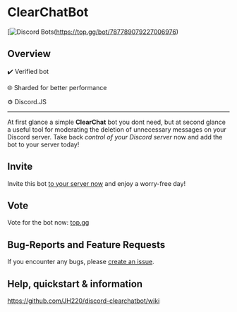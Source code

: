 # ClearChatBot 
[![Discord Bots](https://top.gg/api/widget/787789079227006976.svg)(https://top.gg/bot/787789079227006976)

## Overview

✔️ Verified bot

🌐 Sharded for better performance

⚙️ Discord.JS

***

At first glance a simple **ClearChat** bot you dont need, but at second glance a useful tool for moderating the deletion
of unnecessary messages on your Discord server. Take back _control of your Discord server_ now and add the bot to your
server today!

## Invite

Invite this bot [to your server now](https://www.jh220.de/ccbot/) and enjoy a worry-free day!

## Vote

Vote for the bot now: [top.gg](https://top.gg/bot/787789079227006976)

## Bug-Reports and Feature Requests

If you encounter any bugs, please [create an issue](https://github.com/JH220/discord-clearchatbot/issues).

## Help, quickstart & information

https://github.com/JH220/discord-clearchatbot/wiki
